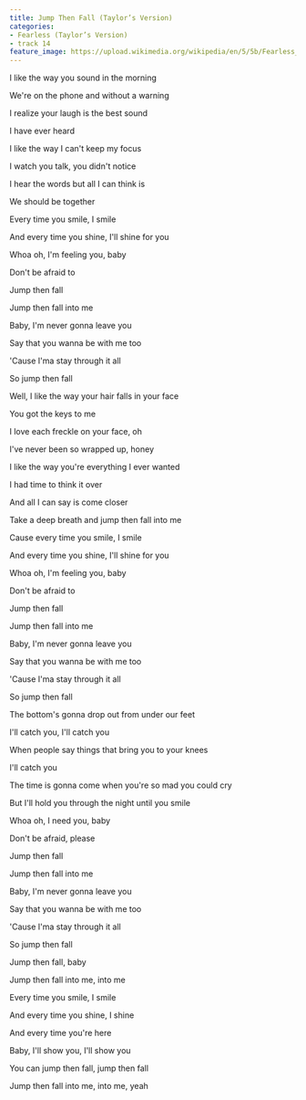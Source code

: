 ```yaml
---
title: Jump Then Fall (Taylor’s Version)
categories:
- Fearless (Taylor’s Version)
- track 14
feature_image: https://upload.wikimedia.org/wikipedia/en/5/5b/Fearless_%28Taylor%27s_Version%29_%282021_album_cover%29_by_Taylor_Swift.png
--- 
```

I like the way you sound in the morning

We're on the phone and without a warning

I realize your laugh is the best sound

I have ever heard

I like the way I can't keep my focus

I watch you talk, you didn't notice

I hear the words but all I can think is

We should be together

Every time you smile, I smile

And every time you shine, I'll shine for you

Whoa oh, I'm feeling you, baby

Don't be afraid to

Jump then fall

Jump then fall into me

Baby, I'm never gonna leave you

Say that you wanna be with me too

'Cause I'ma stay through it all

So jump then fall

Well, I like the way your hair falls in your face

You got the keys to me

I love each freckle on your face, oh

I've never been so wrapped up, honey

I like the way you're everything I ever wanted

I had time to think it over

And all I can say is come closer

Take a deep breath and jump then fall into me

Cause every time you smile, I smile

And every time you shine, I'll shine for you

Whoa oh, I'm feeling you, baby

Don't be afraid to

Jump then fall

Jump then fall into me

Baby, I'm never gonna leave you

Say that you wanna be with me too

'Cause I'ma stay through it all

So jump then fall

The bottom's gonna drop out from under our feet

I'll catch you, I'll catch you

When people say things that bring you to your knees

I'll catch you

The time is gonna come when you're so mad you could cry

But I'll hold you through the night until you smile

Whoa oh, I need you, baby

Don't be afraid, please

Jump then fall

Jump then fall into me

Baby, I'm never gonna leave you

Say that you wanna be with me too

'Cause I'ma stay through it all

So jump then fall

Jump then fall, baby

Jump then fall into me, into me

Every time you smile, I smile

And every time you shine, I shine

And every time you're here

Baby, I'll show you, I'll show you

You can jump then fall, jump then fall

Jump then fall into me, into me, yeah